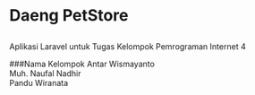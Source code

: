 # Daeng PetStore&#0153;
Aplikasi Laravel untuk Tugas Kelompok Pemrograman Internet 4

###Nama Kelompok
Antar Wismayanto<br>
Muh. Naufal Nadhir<br>
Pandu Wiranata<br>
